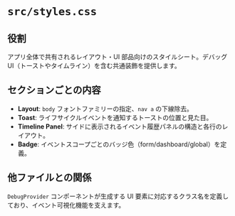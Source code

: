 # `src/styles.css`

## 役割
アプリ全体で共有されるレイアウト・UI 部品向けのスタイルシート。デバッグ UI（トーストやタイムライン）を含む共通装飾を提供します。

## セクションごとの内容
- **Layout**: `body` フォントファミリーの指定、`nav a` の下線除去。
- **Toast**: ライフサイクルイベントを通知するトーストの位置と見た目。
- **Timeline Panel**: サイドに表示されるイベント履歴パネルの構造と各行のレイアウト。
- **Badge**: イベントスコープごとのバッジ色（form/dashboard/global）を定義。

## 他ファイルとの関係
`DebugProvider` コンポーネントが生成する UI 要素に対応するクラス名を定義しており、イベント可視化機能を支えます。
